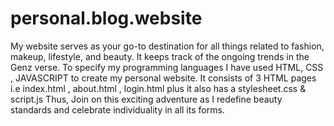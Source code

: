# personal.blog.website
My website serves as your go-to destination for all things related to fashion, makeup, lifestyle, and beauty. It keeps track of the ongoing trends in the Genz verse. To  specify my programming languages I have used HTML,  CSS , JAVASCRIPT to create my personal website.
It consists of 3 HTML pages i.e index.html , about.html , login.html
plus it also has a stylesheet.css & script.js
Thus, Join on this exciting adventure as I redefine beauty standards and celebrate individuality in all its forms.
